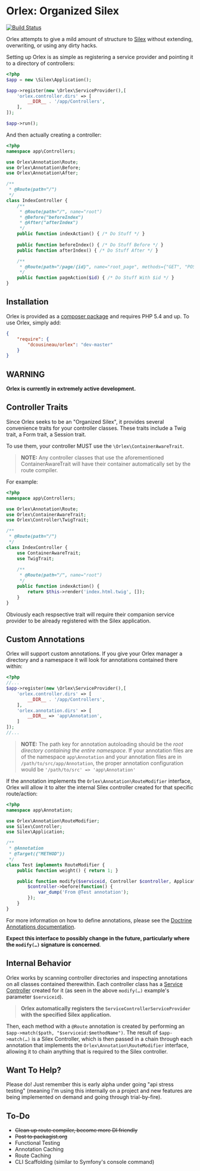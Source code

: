 Orlex: Organized Silex
===
[![Build Status](https://travis-ci.org/dcousineau/orlex.png)](https://travis-ci.org/dcousineau/orlex)

Orlex attempts to give a mild amount of structure to [Silex](http://github.com/fabpot/Silex) without extending, overwriting, or using any dirty hacks.

Setting up Orlex is as simple as registering a service provider and pointing it to a directory of controllers:

```php
<?php
$app = new \Silex\Application();

$app->register(new \Orlex\ServiceProvider(),[
    'orlex.controller.dirs' => [
        __DIR__ . '/app/Controllers',
    ],
]);

$app->run();
```

And then actually creating a controller:

```php
<?php
namespace app\Controllers;

use Orlex\Annotation\Route;
use Orlex\Annotation\Before;
use Orlex\Annotation\After;

/**
 * @Route(path="/")
 */
class IndexController {
    /**
     * @Route(path="/", name="root")
     * @Before("beforeIndex")
     * @After("afterIndex")
     */
    public function indexAction() { /* Do Stuff */ }
    
    public function beforeIndex() { /* Do Stuff Before */ }
    public function afterIndex() { /* Do Stuff After */ }

    /**
     * @Route(path="/page/{id}", name="root_page", methods={"GET", "POST"})
     */
    public function pageAction($id) { /* Do Stuff With $id */ }
}
```

Installation
---

Orlex is provided as a [composer package](http://getcomposer.org/) and requires PHP 5.4 and up. To use Orlex, simply add:

```json
{
    "require": {
        "dcousineau/orlex": "dev-master"
    }
}
```

WARNING
---

**Orlex is currently in extremely active development.**

Controller Traits
---

Since Orlex seeks to be an "Organized Silex", it provides several convenience traits for your controller classes. These traits include a Twig trait, a Form trait, a Session trait.

To use them, your controller MUST use the `\Orlex\ContainerAwareTrait`. 

> **NOTE:** Any controller classes that use the aforementioned ContainerAwareTrait will have their container automatically set by the route compiler.

For example:

```php
<?php
namespace app\Controllers;

use Orlex\Annotation\Route;
use Orlex\ContainerAwareTrait;
use Orlex\Controller\TwigTrait;

/**
 * @Route(path="/")
 */
class IndexController {
    use ContainerAwareTrait;
    use TwigTrait;
    
    /**
     * @Route(path="/", name="root")
     */
    public function indexAction() {
        return $this->render('index.html.twig', []);
    }
}
```

Obviously each respsective trait will require their companion service provider to be already registered with the Silex application.

Custom Annotations
---

Orlex will support custom annotations. If you give your Orlex manager a directory and a namespace it will look for annotations contained there within:

```php
<?php
//...
$app->register(new \Orlex\ServiceProvider(),[
    'orlex.controller.dirs' => [
        __DIR__ . '/app/Controllers',
    ],
    'orlex.annotation.dirs' => [
        __DIR__ => 'app\Annotation',
    ]
]);
//...
```

> **NOTE:** The path key for annotation autoloading should be the *root directory containing the entire namespace*. If your annotation files are of the namespace `app\Annotation` and your annotation files are in `/path/to/src/app/Annotation`, the proper annotation configuration would be `'/path/to/src' => 'app\Annotation'`

If the annotation implements the `Orlex\Annotation\RouteModifier` interface, Orlex will allow it to alter the internal Silex controller created for that specific route/action:

```php
<?php
namespace app\Annotation;

use Orlex\Annotation\RouteModifier;
use Silex\Controller;
use Silex\Application;

/**
 * @Annotation
 * @Target({"METHOD"})
 */
class Test implements RouteModifier {
    public function weight() { return 1; }

    public function modify($serviceid, Controller $controller, Application $app, \ReflectionClass $class, \ReflectionMethod $method) {
        $controller->before(function() {
            var_dump('From @Test annotation');
        });
    }
}
```

For more information on how to define annotations, please see the [Doctrine Annotations documentation](http://docs.doctrine-project.org/projects/doctrine-common/en/latest/reference/annotations.html).

**Expect this interface to possibly change in the future, particularly where the `modify(…)` signature is concerned**.

Internal Behavior
---

Orlex works by scanning controller directories and inspecting annotations on all classes contained therewithin. Each controller class has a [Service Controller](http://silex.sensiolabs.org/doc/providers/service_controller.html) created for it (as seen in the above `modify(…)` example's parameter `$serviceid`).

> **Orlex automatically registers the `ServiceControllerServiceProvider` with the specified Silex application.**

Then, each method with a `@Route` annotation is created by performing an `$app->match($path, "$serviceid:$methodName")`. The result of `$app->match(…)` is a Silex Controller, which is then passed in a chain through each annotation that implements the `Orlex\Annotation\RouteModifier` interface, allowing it to chain anything that is required to the Silex controller.

Want To Help?
---

Please do! Just remember this is early alpha under going "api stress testing" (meaning I'm using this internally on a project and new features are being implemented on demand and going through trial-by-fire).

To-Do
---

* ~~Clean up route compiler, become more DI friendly~~
* ~~Post to packagist.org~~
* Functional Testing
* Annotation Caching
* Route Caching
* CLI Scaffolding (similar to Symfony's console command)
